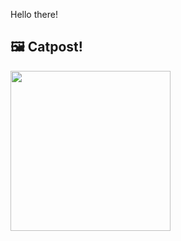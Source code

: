 Hello there!



## 🖼️ Catpost!

<sub>
    <img src="https://cdn2.thecatapi.com/images/5co.jpg" height="256">
</sub>

